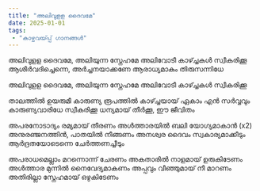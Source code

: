 ```yaml
---
title: "അലിവുളള ദൈവമേ"
date: 2025-01-01
tags:
 - "കാഴ്ചവയ്‍പ്പ് ഗാനങ്ങൾ"
---
```


അലിവുളള ദൈവമേ, അലിയുന്ന സ്നേഹമേ
അലിവോടീ കാഴ്ച്ചകൾ സ്വീകരിക്കൂ
ആശീർവദിച്ചെന്നെ, അർച്ചനയാക്കണേ
ആരാധ്യമാകും തിരുസന്നിധേ

അലിവുളള ദൈവമേ, അലിയുന്ന സ്നേഹമേ
അലിവോടീ കാഴ്ച്ചകൾ സ്വീകരിക്കൂ

താലത്തിൽ ഉയരുമീ കാരുണ്യ രൂപത്തിൽ
കാഴ്ച്ചയായ് ഏകാം എൻ സർവ്വവും
കാരുണ്യവാരിധേ സ്വീകരിക്കൂ
ധന്യമായ് തീർക്കൂ, ഈ ജീവിതം

അപരനോടാദ്യം രമ്യമായ് തീരണം
അൾത്താരയിൽ ബലി യോഗ്യമാകാൻ (x2)
അനുരഞ്ജനത്തിൻ, പാതയിൽ നീങ്ങണം
അനശ്വര ദൈവം സ്വകാര്യമാക്കീടും
ആർദ്രതയോടെന്നെ ചേർത്തണച്ചീടും

അപരാധമെല്ലാം മറന്നൊന്ന് ചേരണം
അകതാരിൽ നാളമായ് ഉരുകിടേണം
അൾത്താര മുന്നിൽ നൈവേദ്യമാകണം
അപ്പവും വീഞ്ഞുമായ് നീ മാറണം
അതിരില്ലാ സ്നേഹമായ് ഒഴുകിടേണം
